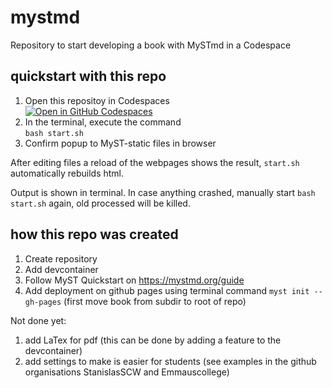 # mystmd
Repository to start developing a book with MySTmd in a Codespace

## quickstart with this repo
1. Open this repositoy in Codespaces\
[![Open in GitHub Codespaces](https://github.com/codespaces/badge.svg)](https://codespaces.new/informaticascw/informaticascw.github.io?quickstart=1)
2. In the terminal, execute the command\
`bash start.sh`
3. Confirm popup to MyST-static files in browser

After editing files a reload of the webpages shows the result, `start.sh` automatically rebuilds html.

Output is shown in terminal. In case anything crashed, manually start `bash start.sh` again, old processed will be killed.

## how this repo was created
1. Create repository
2. Add devcontainer
3. Follow MyST Quickstart on https://mystmd.org/guide
4. Add deployment on github pages using terminal command `myst init --gh-pages` (first move book from subdir to root of repo)

Not done yet:
1. add LaTex for pdf (this can be done by adding a feature to the devcontainer)
2. add settings to make is easier for students (see examples in the github organisations StanislasSCW and Emmauscollege)

